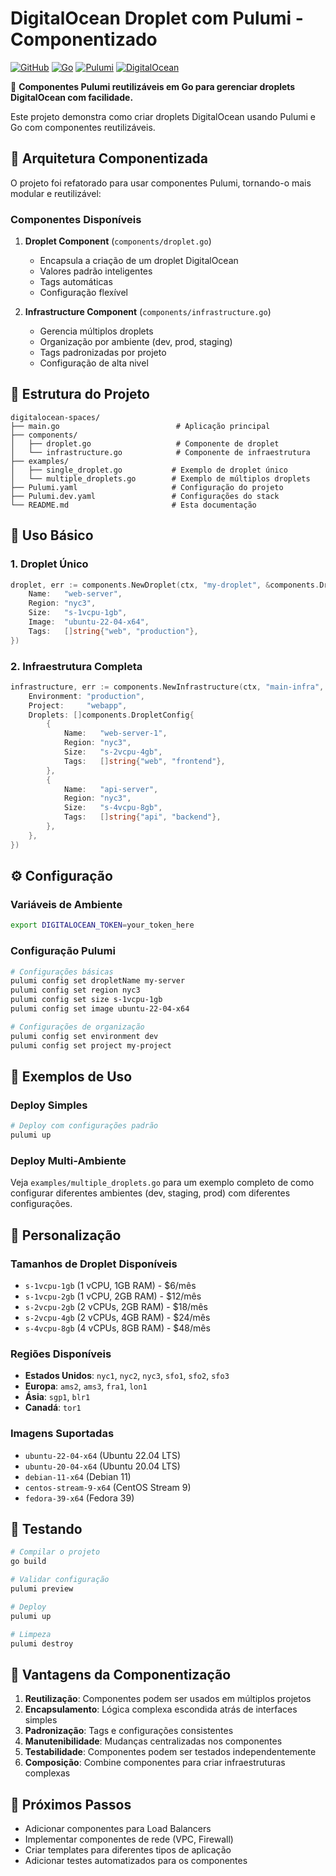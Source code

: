 # DigitalOcean Droplet com Pulumi - Componentizado

[![GitHub](https://img.shields.io/github/license/chalkan3/go-do-droplet)](https://github.com/chalkan3/go-do-droplet/blob/master/LICENSE)
[![Go](https://img.shields.io/badge/Go-1.19+-00ADD8?style=flat&logo=go)](https://golang.org/)
[![Pulumi](https://img.shields.io/badge/Pulumi-3.0+-8A3391?style=flat&logo=pulumi)](https://www.pulumi.com/)
[![DigitalOcean](https://img.shields.io/badge/DigitalOcean-Compatible-0080FF?style=flat&logo=digitalocean)](https://www.digitalocean.com/)

🚀 **Componentes Pulumi reutilizáveis em Go para gerenciar droplets DigitalOcean com facilidade.**

Este projeto demonstra como criar droplets DigitalOcean usando Pulumi e Go com componentes reutilizáveis.

## 🧩 Arquitetura Componentizada

O projeto foi refatorado para usar componentes Pulumi, tornando-o mais modular e reutilizável:

### Componentes Disponíveis

1. **Droplet Component** (`components/droplet.go`)
   - Encapsula a criação de um droplet DigitalOcean
   - Valores padrão inteligentes
   - Tags automáticas
   - Configuração flexível

2. **Infrastructure Component** (`components/infrastructure.go`)
   - Gerencia múltiplos droplets
   - Organização por ambiente (dev, prod, staging)
   - Tags padronizadas por projeto
   - Configuração de alta nivel

## 📁 Estrutura do Projeto

```
digitalocean-spaces/
├── main.go                          # Aplicação principal
├── components/
│   ├── droplet.go                   # Componente de droplet
│   └── infrastructure.go            # Componente de infraestrutura
├── examples/
│   ├── single_droplet.go           # Exemplo de droplet único
│   └── multiple_droplets.go        # Exemplo de múltiplos droplets
├── Pulumi.yaml                     # Configuração do projeto
├── Pulumi.dev.yaml                 # Configurações do stack
└── README.md                       # Esta documentação
```

## 🚀 Uso Básico

### 1. Droplet Único

```go
droplet, err := components.NewDroplet(ctx, "my-droplet", &components.DropletArgs{
    Name:   "web-server",
    Region: "nyc3",
    Size:   "s-1vcpu-1gb",
    Image:  "ubuntu-22-04-x64",
    Tags:   []string{"web", "production"},
})
```

### 2. Infraestrutura Completa

```go
infrastructure, err := components.NewInfrastructure(ctx, "main-infra", &components.InfrastructureArgs{
    Environment: "production",
    Project:     "webapp",
    Droplets: []components.DropletConfig{
        {
            Name:   "web-server-1",
            Region: "nyc3",
            Size:   "s-2vcpu-4gb",
            Tags:   []string{"web", "frontend"},
        },
        {
            Name:   "api-server",
            Region: "nyc3", 
            Size:   "s-4vcpu-8gb",
            Tags:   []string{"api", "backend"},
        },
    },
})
```

## ⚙️ Configuração

### Variáveis de Ambiente
```bash
export DIGITALOCEAN_TOKEN=your_token_here
```

### Configuração Pulumi
```bash
# Configurações básicas
pulumi config set dropletName my-server
pulumi config set region nyc3
pulumi config set size s-1vcpu-1gb
pulumi config set image ubuntu-22-04-x64

# Configurações de organização
pulumi config set environment dev
pulumi config set project my-project
```

## 🎯 Exemplos de Uso

### Deploy Simples
```bash
# Deploy com configurações padrão
pulumi up
```

### Deploy Multi-Ambiente
Veja `examples/multiple_droplets.go` para um exemplo completo de como configurar diferentes ambientes (dev, staging, prod) com diferentes configurações.

## 🔧 Personalização

### Tamanhos de Droplet Disponíveis
- `s-1vcpu-1gb` (1 vCPU, 1GB RAM) - $6/mês
- `s-1vcpu-2gb` (1 vCPU, 2GB RAM) - $12/mês  
- `s-2vcpu-2gb` (2 vCPUs, 2GB RAM) - $18/mês
- `s-2vcpu-4gb` (2 vCPUs, 4GB RAM) - $24/mês
- `s-4vcpu-8gb` (4 vCPUs, 8GB RAM) - $48/mês

### Regiões Disponíveis
- **Estados Unidos**: `nyc1`, `nyc2`, `nyc3`, `sfo1`, `sfo2`, `sfo3`
- **Europa**: `ams2`, `ams3`, `fra1`, `lon1`
- **Ásia**: `sgp1`, `blr1`
- **Canadá**: `tor1`

### Imagens Suportadas
- `ubuntu-22-04-x64` (Ubuntu 22.04 LTS)
- `ubuntu-20-04-x64` (Ubuntu 20.04 LTS)
- `debian-11-x64` (Debian 11)
- `centos-stream-9-x64` (CentOS Stream 9)
- `fedora-39-x64` (Fedora 39)

## 🧪 Testando

```bash
# Compilar o projeto
go build

# Validar configuração
pulumi preview

# Deploy
pulumi up

# Limpeza
pulumi destroy
```

## 🔄 Vantagens da Componentização

1. **Reutilização**: Componentes podem ser usados em múltiplos projetos
2. **Encapsulamento**: Lógica complexa escondida atrás de interfaces simples
3. **Padronização**: Tags e configurações consistentes
4. **Manutenibilidade**: Mudanças centralizadas nos componentes
5. **Testabilidade**: Componentes podem ser testados independentemente
6. **Composição**: Combine componentes para criar infraestruturas complexas

## 📖 Próximos Passos

- Adicionar componentes para Load Balancers
- Implementar componentes de rede (VPC, Firewall)
- Criar templates para diferentes tipos de aplicação
- Adicionar testes automatizados para os componentes
